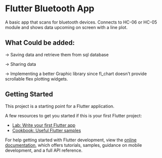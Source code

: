 # Flutter Bluetooth App 

A basic app that scans for bluetooth devices. Connects to HC-06 or HC-05 module and shows data upcoming on screen with a line plot. 

## What Could be added:

-> Saving data and retrieve them from sql database 

-> Sharing data

-> Implementing a better Graphic library since fl_chart doesn't provide scrollable flex plotting widgets. 

## Getting Started

This project is a starting point for a Flutter application.

A few resources to get you started if this is your first Flutter project:

- [Lab: Write your first Flutter app](https://docs.flutter.dev/get-started/codelab)
- [Cookbook: Useful Flutter samples](https://docs.flutter.dev/cookbook)

For help getting started with Flutter development, view the
[online documentation](https://docs.flutter.dev/), which offers tutorials,
samples, guidance on mobile development, and a full API reference.
